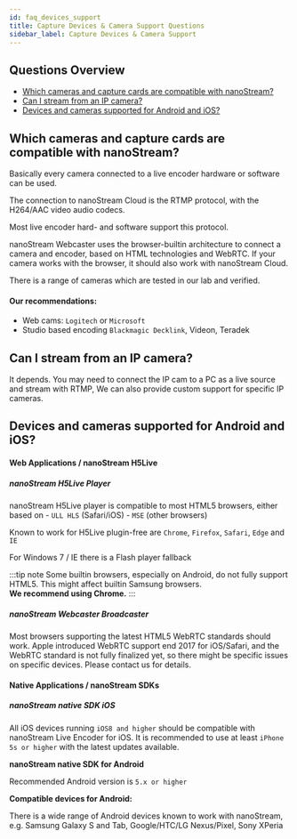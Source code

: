 ```yaml
---
id: faq_devices_support
title: Capture Devices & Camera Support Questions
sidebar_label: Capture Devices & Camera Support
---
```


## Questions Overview

- [Which cameras and capture cards are compatible with nanoStream?](#which-cameras-and-capture-cards-are-compatible-with-nanostream)
- [Can I stream from an IP camera?](#can-i-stream-from-an-ip-camera)
- [Devices and cameras supported for Android and iOS?](#devices-and-cameras-supported-for-android-and-ios)

## Which cameras and capture cards are compatible with nanoStream?

Basically every camera connected to a live encoder hardware or software can be used.

The connection to nanoStream Cloud is the RTMP protocol, with the H264/AAC video audio codecs.

Most live encoder hard- and software support this protocol.

nanoStream Webcaster uses the browser-builtin architecture to connect a camera and encoder,
based on HTML technologies and WebRTC. If your camera works with the browser, it should also work with nanoStream Cloud.

There is a range of cameras which are tested in our lab and verified.

#### Our recommendations:
- Web cams: `Logitech` or `Microsoft`
- Studio based encoding `Blackmagic Decklink`, Videon, Teradek 

## Can I stream from an IP camera?

It depends. You may need to connect the IP cam to a PC as a live source and stream with RTMP,
We can also provide custom support for specific IP cameras.

## Devices and cameras supported for Android and iOS?

#### Web Applications / nanoStream H5Live

##### nanoStream H5Live Player

nanoStream H5Live player is compatible to most HTML5 browsers, either based on - `ULL HLS` (Safari/iOS) - `MSE` (other browsers)

Known to work for H5Live plugin-free are `Chrome`, `Firefox`, `Safari`, `Edge` and `IE` 

For Windows 7 / IE there is a Flash player fallback

:::tip note
Some builtin browsers, especially on Android, do not fully support HTML5. This might affect builtin Samsung browsers. <br/>
**We recommend using Chrome.**
:::


##### nanoStream Webcaster Broadcaster

Most browsers supporting the latest HTML5 WebRTC standards should work. 
Apple introduced WebRTC support end 2017 for iOS/Safari, and the WebRTC standard is not fully finalized yet, so there might be specific issues on specific devices. Please contact us for details.

#### Native Applications / nanoStream SDKs

##### nanoStream native SDK iOS

All iOS devices running `iOS8 and higher` should be compatible with nanoStream Live Encoder for iOS. It is recommended to use at least `iPhone 5s or higher` with the latest updates available.

**nanoStream native SDK for Android**

Recommended Android version is `5.x or higher`

**Compatible devices for Android:**

There is a wide range of Android devices known to work with nanoStream, e.g. Samsung Galaxy S and Tab, Google/HTC/LG Nexus/Pixel, Sony XPeria 
